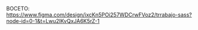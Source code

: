 BOCETO: https://www.figma.com/design/ixcKn5POi257WDCrwFVoz2/trrabajo-sass?node-id=0-1&t=Lwu2lKvQxJA6K5rZ-1

